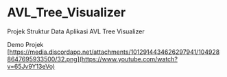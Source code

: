 # AVL_Tree_Visualizer
Projek Struktur Data Aplikasi AVL Tree Visualizer

Demo Projek
[https://media.discordapp.net/attachments/1012914434626297941/1049288647695933500/32.png](https://www.youtube.com/watch?v=65Jv9Y13eVo)


